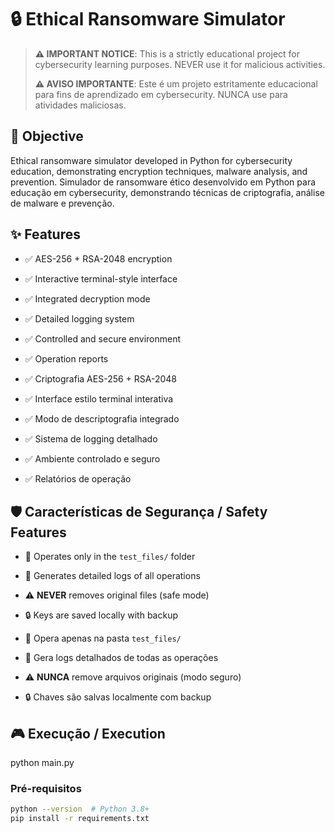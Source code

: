 # 🔒 Ethical Ransomware Simulator

> **⚠️ IMPORTANT NOTICE**: This is a strictly educational project for cybersecurity learning purposes. NEVER use it for malicious activities.
> 
> **⚠️ AVISO IMPORTANTE**: Este é um projeto estritamente educacional para fins de aprendizado em cybersecurity. NUNCA use para atividades maliciosas.

## 🎯 Objective

Ethical ransomware simulator developed in Python for cybersecurity education, demonstrating encryption techniques, malware analysis, and prevention.
Simulador de ransomware ético desenvolvido em Python para educação em cybersecurity, demonstrando técnicas de criptografia, análise de malware e prevenção.

## ✨ Features

- ✅ AES-256 + RSA-2048 encryption
- ✅ Interactive terminal-style interface
- ✅ Integrated decryption mode
- ✅ Detailed logging system
- ✅ Controlled and secure environment
- ✅ Operation reports

- ✅ Criptografia AES-256 + RSA-2048
- ✅ Interface estilo terminal interativa
- ✅ Modo de descriptografia integrado
- ✅ Sistema de logging detalhado
- ✅ Ambiente controlado e seguro
- ✅ Relatórios de operação

## 🛡️ Características de Segurança / Safety Features

- 🔐 Operates only in the `test_files/` folder
- 📝 Generates detailed logs of all operations
- ⚠️ **NEVER** removes original files (safe mode)
- 🔒 Keys are saved locally with backup

- 🔐 Opera apenas na pasta `test_files/`
- 📝 Gera logs detalhados de todas as operações
- ⚠️ **NUNCA** remove arquivos originais (modo seguro)
- 🔒 Chaves são salvas localmente com backup

## 🎮 Execução / Execution

python main.py

### Pré-requisitos
```bash
python --version  # Python 3.8+
pip install -r requirements.txt
